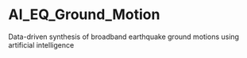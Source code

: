 # AI_EQ_Ground_Motion
Data-driven synthesis of broadband earthquake ground motions using artificial intelligence

